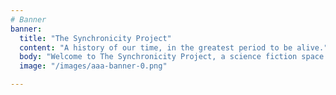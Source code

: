 ```yaml
---
# Banner
banner:
  title: "The Synchronicity Project"
  content: "A history of our time, in the greatest period to be alive."
  body: "Welcome to The Synchronicity Project, a science fiction space opera as well as a performance art concept to bind storytelling, grassroots participation and contribution within the current social media landscape in an open, community driven manner."
  image: "/images/aaa-banner-0.png"

---
```

